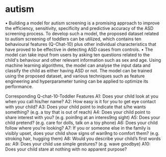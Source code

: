 # autism
• Building a model for autism screening is a promising 
approach to improve the efficiency, sensitivity, 
specificity and predictive accuracy of the ASD 
screening process. To develop such a model, the 
proposed dataset related to autism screening of 
toddlers can be utilized, which contains ten 
behavioural features (Q-Chat-10) plus other individual 
characteristics that have proved to be effective in 
detecting ASD cases from controls.
• The model can take input from users by asking ten 
questions related to the child's behaviour and other 
relevant information such as sex and age. Using 
machine learning algorithms, the model can analyse
the input data and classify the child as either having 
ASD or not. The model can be trained using the 
proposed dataset, and various techniques such as 
feature engineering and hyperparameter tuning can 
be applied to optimize its performance.


Corresponding Q-chat-10-Toddler Features
A1: Does your child look at you when you call his/her name?
A2: How easy is it for you to get eye contact with your child?
A3: Does your child point to indicate that s/he wants something? (e.g. a toy that
is out of reach)
A4: Does your child point to share interest with you? (e.g. poin9ng at an
interes9ng sight)
A5: Does your child pretend? (e.g. care for dolls, talk on a toy phone)
A6: Does your child follow where you’re looking?
A7: If you or someone else in the family is visibly upset, does your child show
signs of wan9ng to comfort them? (e.g. stroking hair, hugging them)
A8: Would you describe your child’s first words as:
A9: Does your child use simple gestures? (e.g. wave goodbye)
A10: Does your child stare at nothing with no apparent purpose?
